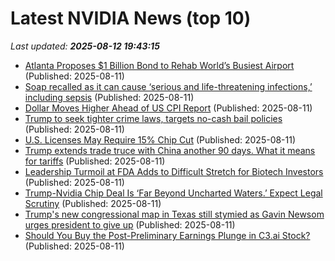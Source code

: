 # Latest NVIDIA News (top 10)
_Last updated: **2025-08-12 19:43:15**_

- [Atlanta Proposes $1 Billion Bond to Rehab World’s Busiest Airport](https://biztoc.com/x/85b6a0de9dd356e3) (Published: 2025-08-11)
- [Soap recalled as it can cause ‘serious and life-threatening infections,’ including sepsis](https://biztoc.com/x/a0d5551e6a9b4feb) (Published: 2025-08-11)
- [Dollar Moves Higher Ahead of US CPI Report](https://biztoc.com/x/e05daabe00793f8b) (Published: 2025-08-11)
- [Trump to seek tighter crime laws, targets no-cash bail policies](https://biztoc.com/x/88e7dc6d85a94eec) (Published: 2025-08-11)
- [U.S. Licenses May Require 15% Chip Cut](https://finance.yahoo.com/news/u-licenses-may-require-15-194134509.html) (Published: 2025-08-11)
- [Trump extends trade truce with China another 90 days. What it means for tariffs](https://biztoc.com/x/aecce5bf63443d45) (Published: 2025-08-11)
- [Leadership Turmoil at FDA Adds to Difficult Stretch for Biotech Investors](https://biztoc.com/x/3e7d943daffc1b9d) (Published: 2025-08-11)
- [Trump-Nvidia Chip Deal Is ‘Far Beyond Uncharted Waters.’ Expect Legal Scrutiny](https://biztoc.com/x/64a38820b5764000) (Published: 2025-08-11)
- [Trump's new congressional map in Texas still stymied as Gavin Newsom urges president to give up](https://biztoc.com/x/34cb4fd3dd3a1f48) (Published: 2025-08-11)
- [Should You Buy the Post-Preliminary Earnings Plunge in C3.ai Stock?](https://biztoc.com/x/3d0f2bdd6b77926a) (Published: 2025-08-11)
